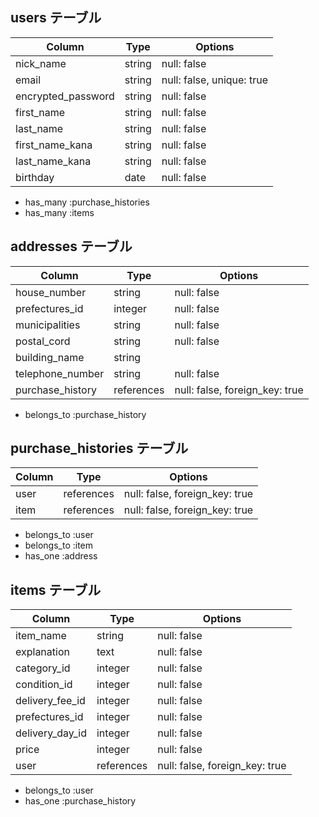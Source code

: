 ## users テーブル
| Column             | Type   | Options                    |
| ------------------ | ------ | -------------------------- |
| nick_name          | string | null: false                |
| email              | string | null: false, unique: true  |
| encrypted_password | string | null: false                |
| first_name         | string | null: false                |
| last_name          | string | null: false                |
| first_name_kana    | string | null: false                |
| last_name_kana     | string | null: false                |
| birthday           | date   | null: false                |

- has_many :purchase_histories
- has_many :items

## addresses テーブル
| Column             | Type       | Options                        |
| ------------------ | ---------- | ------------------------------ |
| house_number       | string     | null: false                    |
| prefectures_id     | integer    | null: false                    |
| municipalities     | string     | null: false                    |
| postal_cord        | string     | null: false                    |
| building_name      | string     |                                |
| telephone_number   | string     | null: false                    |
| purchase_history   | references | null: false, foreign_key: true |

- belongs_to :purchase_history

## purchase_histories テーブル
| Column             | Type       | Options                        |
| ------------------ | ---------- | ------------------------------ |
| user               | references | null: false, foreign_key: true |
| item               | references | null: false, foreign_key: true |

- belongs_to :user
- belongs_to :item
- has_one :address

## items テーブル
| Column             | Type       | Options                        |
| ------------------ | ---------- | ------------------------------ |
| item_name          | string     | null: false                    |
| explanation        | text       | null: false                    |
| category_id        | integer    | null: false                    |
| condition_id       | integer    | null: false                    |
| delivery_fee_id    | integer    | null: false                    |
| prefectures_id     | integer    | null: false                    |
| delivery_day_id    | integer    | null: false                    |
| price              | integer    | null: false                    |
| user               | references | null: false, foreign_key: true |

- belongs_to :user
- has_one :purchase_history
